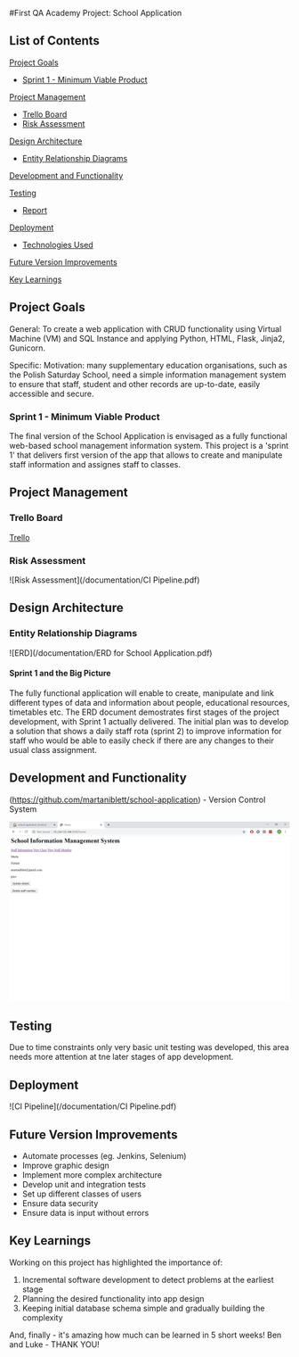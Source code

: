 #First QA Academy Project: School Application 


## List of Contents
[Project Goals](#PG)
   * [Sprint 1 - Minimum Viable Product](#MVP)
   
[Project Management](#PM)
   * [Trello Board](#trello)  
   * [Risk Assessment](#RA)   

[Design Architecture](#architecture)
   * [Entity Relationship Diagrams](#erd)

[Development and Functionality](#Funct)
   
[Testing](#testing)
   * [Report](#report)

[Deployment](#depl)
   * [Technologies Used](#tech)
     
[Future Version Improvements](#improve)

[Key Learnings](#learn)



<a name="PG"></a>
## Project Goals
General:
To create a web application with CRUD functionality using  Virtual Machine (VM) and SQL Instance and applying Python, HTML, Flask, Jinja2, Gunicorn.

Specific:
Motivation: many supplementary education organisations, such as the Polish Saturday School, need a simple information management system to ensure that staff, student and other records are up-to-date, easily accessible and secure.      


<a name="MVP"></a>
### Sprint 1 - Minimum Viable Product
The final version of the School Application is envisaged as a fully functional web-based school management information system. This project is a 'sprint 1' that delivers first version of the app that allows to create and manipulate staff information and assignes staff to classes. 

<a name="PM"></a>
## Project Management 

<a name="trello"></a>
### Trello Board

[Trello](https://trello.com/b/J1s01rla/supplementary-school-volunteer-management-system) 

<a name="RA"></a>
### Risk Assessment 
  
 ![Risk Assessment](/documentation/CI Pipeline.pdf)
  
<a name="architecture"></a>
## Design Architecture
<a name="erd"></a>
### Entity Relationship Diagrams
![ERD](/documentation/ERD for School Application.pdf)

#### Sprint 1 and the Big Picture
The fully functional application will enable to create, manipulate and link different types of data and information about people, educational resources, timetables etc. The ERD document demostrates first stages of the project development, with Sprint 1 actually delivered. The initial plan was to develop a solution that shows a daily staff rota (sprint 2) to improve information for staff who would be able to easily check if there are any changes to their usual class assignment.

<a name="Funct"></a>
## Development and Functionality
(https://github.com/martaniblett/school-application) - Version Control System

![App](/documentation/2020-03-24.png)
 
 
<a name="testing"></a>
## Testing
Due to time constraints only very basic unit testing was developed, this area needs more attention at tne later stages of app development.
   
   
 
 <a name="depl"></a>
 ## Deployment
 ![CI Pipeline](/documentation/CI Pipeline.pdf)
 
 <a name="improve"></a>
 ## Future Version Improvements
 
 - Automate processes (eg. Jenkins, Selenium)
 - Improve graphic design 
 - Implement more complex architecture
 - Develop unit and integration tests
 - Set up different classes of users
 - Ensure data security  
 - Ensure data is input without errors

<a name="learn"></a>
## Key Learnings

Working on this project has highlighted the importance of: 
1. Incremental software development to detect problems at the earliest stage 
2. Planning the desired functionality into app design
3. Keeping initial database schema simple and gradually building the complexity

And, finally - it's amazing how much can be learned in 5 short weeks! Ben and Luke - THANK YOU!
 
 
  
 
 



